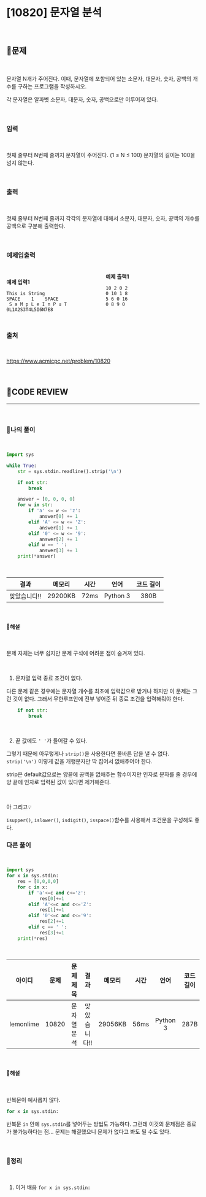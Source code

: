 # [10820] 문자열 분석

<br/>

## **📝문제**

<br/>

문자열 N개가 주어진다. 이때, 문자열에 포함되어 있는 소문자, 대문자, 숫자, 공백의 개수를 구하는 프로그램을 작성하시오.

각 문자열은 알파벳 소문자, 대문자, 숫자, 공백으로만 이루어져 있다.

<br/>

### **입력**

<br/>

첫째 줄부터 N번째 줄까지 문자열이 주어진다. (1 ≤ N ≤ 100) 문자열의 길이는 100을 넘지 않는다.

<br/>

### **출력**

<br/>

첫째 줄부터 N번째 줄까지 각각의 문자열에 대해서 소문자, 대문자, 숫자, 공백의 개수를 공백으로 구분해 출력한다.

<br/>

### **예제입출력**

<br/>

<div style="column-count:2; ">
  <div>

**예제 입력1**

```
This is String
SPACE    1    SPACE
 S a M p L e I n P u T     
0L1A2S3T4L5I6N7E8
```

  </div>
  <div>

**예제 출력1**

```
10 2 0 2
0 10 1 8
5 6 0 16
0 8 9 0
```

  </div>
</div>

<br/>

### **출처**

<br/>

https://www.acmicpc.net/problem/10820

<br/>

## **🧐CODE REVIEW**
***

<br/>

### **🧾나의 풀이**

<br/>

```python
import sys

while True:
    str = sys.stdin.readline().strip('\n')

    if not str:
        break

    answer = [0, 0, 0, 0]
    for w in str:
        if 'a' <= w <= 'z':
            answer[0] += 1
        elif 'A' <= w <= 'Z':
            answer[1] += 1
        elif '0' <= w <= '9':
            answer[2] += 1
        elif w == ' ':
            answer[3] += 1
    print(*answer)
```

<br/>

결과	| 메모리 |	시간 |	언어 |	코드 길이 
:----:|:-----:|:-----:|:-----:|:--------:
맞았습니다!! |	29200KB |	72ms |	Python 3 |	380B

<br/>

#### **📝해설**

<br/>

문제 자체는 너무 쉽지만 문제 구석에 어려운 점이 숨겨져 있다.

<br/>

1. 문자열 입력 종료 조건이 없다.

다른 문제 같은 경우에는 문자열 개수를 최초에 입력값으로 받거나 하지만 이 문제는 그런 것이 없다. 그래서 무한루프안에 전부 넣어준 뒤 종료 조건을 입력해줘야 한다. 

```python
    if not str:
        break
```

<br/>

2. 끝 값에도 `' '`가 들어갈 수 있다.

그렇기 때문에 아무렇게나 `strip()`을 사용한다면 올바른 답을 낼 수 없다. `strip('\n')` 이렇게 값을 개행문자만 딱 집어서 없애주어야 한다.

strip은 default값으로는 양끝에 공백을 없애주는 함수이지만 인자로 문자를 줄 경우에 양 끝에 인자로 입력된 값이 있다면 제거해준다.

<br/>

아 그리고💡

`isupper()`, `islower()`, `isdigit()`, `isspace()`함수를 사용해서 조건문을 구성해도 좋다.

### **다른 풀이**

<br/>

```python
import sys
for x in sys.stdin:
    res = [0,0,0,0]
    for c in x:
        if 'a'<=c and c<='z':
            res[0]+=1
        elif 'A'<=c and c<='Z':
            res[1]+=1
        elif '0'<=c and c<='9':
            res[2]+=1
        elif c == ' ':
            res[3]+=1
    print(*res)
```

<br/>

아이디 |	문제	| 문제 제목 |	결과	| 메모리 |	시간 |	언어 |	코드 길이 
:-----:|:-----:|:---------:|:-----:|:-----:|:-----:|:----:|:--------:
lemonlime |	10820 |	문자열 분석 |	맞았습니다!! |	29056KB |	56ms |	Python 3 |	287B

<br/>

#### **📝해설**

<br/>

반복문이 예사롭지 않다.

```python
for x in sys.stdin:
```

반복문 `in` 안에 `sys.stdin`를 넣어두는 방법도 가능하다. 그런데 이것의 문제점은 종료가 불가능하다는 점... 문제는 해결했으니 문제가 없다고 봐도 될 수도 있다.

<br/>

### **🔖정리**

<br/>

1. 이거 배움 `for x in sys.stdin:`

<br/>
